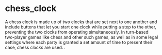 # chess_clock
A chess clock is made up of two clocks that are set next to one another and include buttons that let you start one clock while putting a stop to the other, preventing the two clocks from operating simultaneously. In turn-based two-player games like chess and other such games, as well as in some legal settings where each party is granted a set amount of time to present their case, chess clocks are used.
.

